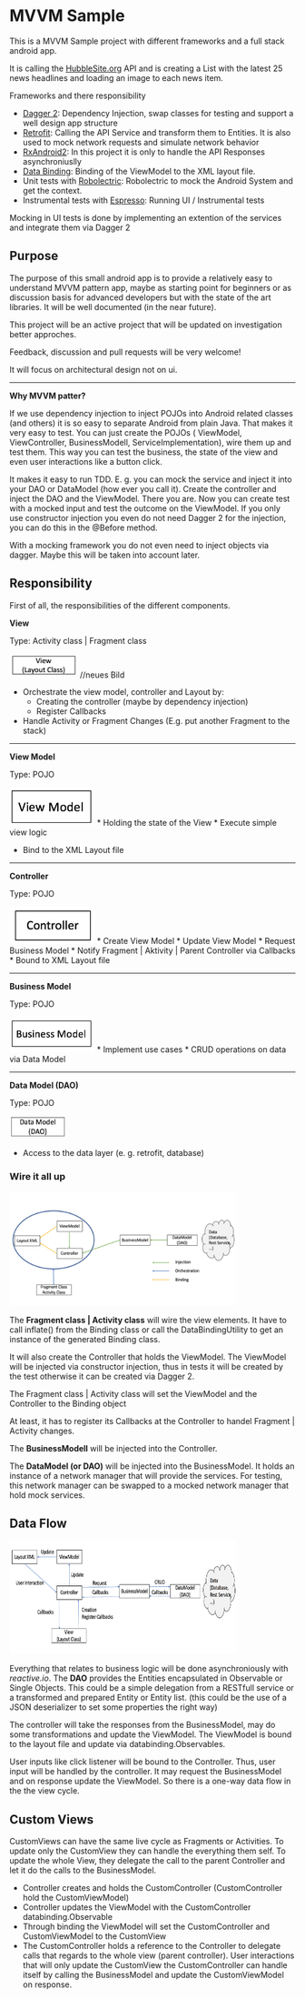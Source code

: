 # MVVM Sample
This is a MVVM Sample project with different frameworks and a full stack android app.

It is calling the [HubbleSite.org](http://hubblesite.org/) API and is creating a List with the latest 25 news headlines and loading an image to each news item.

Frameworks and there responsibility
* [Dagger 2](https://google.github.io/dagger/): Dependency Injection, swap classes for testing and support a well design app structure
* [Retrofit](http://square.github.io/retrofit/): Calling the API Service and transform them to Entities. It is also used to mock network requests and simulate network behavior
* [RxAndroid2](https://github.com/ReactiveX/RxAndroid): In this project it is only to handle the API Responses asynchroniuslly
* [Data Binding](https://developer.android.com/topic/libraries/data-binding/index.html): Binding of the ViewModel to the XML layout file.
* Unit tests with [Robolectric](http://robolectric.org/): Robolectric to mock the Android System and get the context.
* Instrumental tests with [Espresso](https://developer.android.com/training/testing/espresso/index.html): Running UI / Instrumental tests

Mocking in UI tests is done by implementing an extention of the services and integrate them via Dagger 2

## Purpose
The purpose of this small android app is to provide a relatively easy to understand MVVM pattern app,
maybe as starting point for beginners or as discussion basis for advanced developers
but with the state of the art libraries. It will be well documented (in the near future).

This project will be an active project that will be updated on investigation better approches.

Feedback, discussion and pull requests will be very welcome!

It will focus on architectural design not on ui.

---
**Why MVVM patter?**

If we use dependency injection to inject POJOs into Android related classes (and others) it is so easy to
separate Android from plain Java. That makes it very easy to test. You can just create the POJOs ( ViewModel,
ViewController, BusinessModell, ServiceImplementation), wire them up and test them. This way you can test the
business, the state of the view and even user interactions like a button click.

It makes it easy to run TDD. E. g. you can mock the service and inject it into your DAO or DataModel (how ever you call it).
Create the controller and inject the DAO and the ViewModel. There you are. Now you can create test with a mocked input and test
the outcome on the ViewModel. If you only use constructor injection you even do not need Dagger 2 for the injection, you can
do this in the @Before method.

With a mocking framework you do not even need to inject objects via dagger. Maybe this will be taken into account later.


## Responsibility

First of all, the responsibilities of the different components.

**View**

Type: Activity class | Fragment class

<img src="img/view.png" width="120"> //neues Bild
 * Orchestrate the view model, controller and Layout by:
     * Creating the controller (maybe by dependency injection)
     * Register Callbacks
 * Handle Activity or Fragment Changes (E.g. put another Fragment to the stack)

---
**View Model**

Type: POJO

<img src="img/viewmodel.png" width="150">
* Holding the state of the View
* Execute simple view logic

* Bind to the XML Layout file
------------------------------
**Controller**

Type: POJO

<img src="img/controller.png" width="150">
* Create View Model
* Update View Model
* Request Business Model
* Notify Fragment | Aktivity | Parent Controller via Callbacks
* Bound to XML Layout file

---
**Business Model**

Type: POJO


<img src="img/businessmodel.png" width="150">
* Implement use cases
* CRUD operations on data via Data Model


---
**Data Model (DAO)**

Type: POJO

<img src="img/datamodel.png" width="100" height="40">

* Access to the data layer (e. g. retrofit, database)

### Wire it all up

<img src="img/wireup.png" width="400" height="200">

The **Fragment class | Activity class** will wire the view elements. It have to call
inflate() from the Binding class or call the DataBindingUtility to get an instance
of the generated Binding class.

It will also create the Controller that holds the ViewModel. The ViewModel will be
injected via constructor injection, thus in tests it will be created by the test
otherwise it can be created via Dagger 2.

The Fragment class | Activity class will set the ViewModel and the Controller
to the Binding object

At least, it has to register its Callbacks at the Controller to handel Fragment | Activity
changes.

The **BusinessModell** will be injected into the Controller.

The **DataModel (or DAO)** will be injected into the BusinessModel. It
holds an instance of a network manager that will provide the services.
For testing, this network manager can be swapped to a mocked network
manager that hold mock services.

## Data Flow
<img src="img/dataflow.png" width="400" height="200">

Everything that relates to business logic will be done asynchroniously
with *reactive.io*. The **DAO** provides the Entities encapsulated in
Observable or Single Objects. This could be a simple delegation from a
RESTfull service or a transformed and prepared Entity or Entity list.
(this could be the use of a JSON deserializer to set some properties the
right way)

The controller will take the responses from the BusinessModel, may do some
transformations and update the ViewModel. The ViewModel is bound to the
layout file and update via databinding.Observables.

User inputs like click listener will be bound to the Controller. Thus,
user input will be handled by the controller. It may request the BusinessModel
and on response update the ViewModel. So there is a one-way data flow
in the the view cycle.


## Custom Views

CustomViews can have the same live cycle as Fragments or Activities.
To update only the CustomView they can handle the everything them self.
To update the whole View, they delegate the call to the parent Controller
and let it do the calls to the BusinessModel.

* Controller creates and holds the CustomController (CustomController hold the CustomViewModel)
* Controller updates the ViewModel with the CustomController databinding.Observable
* Through binding the ViewModel will set the CustomController and CustomViewModel to the
CustomView
* The CustomController holds a reference to the Controller to delegate
calls that regards to the whole view (parent controller).
User interactions that will only
 update the CustomView the CustomController can handle itself by calling
 the BusinessModel and update the CustomViewModel on response.


